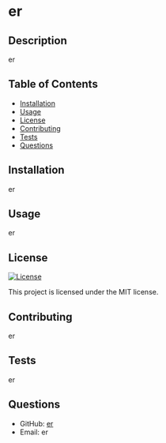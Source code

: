 
# er

## Description
er

## Table of Contents
- [Installation](#installation)
- [Usage](#usage)
- [License](#license)
- [Contributing](#contributing)
- [Tests](#tests)
- [Questions](#questions)

## Installation
er

## Usage
er

## License
[![License](https://img.shields.io/badge/License-MIT-brightgreen)](https://opensource.org/licenses/MIT)

This project is licensed under the MIT license.

## Contributing
er

## Tests
er

## Questions
- GitHub: [er](https://github.com/er)
- Email: er
